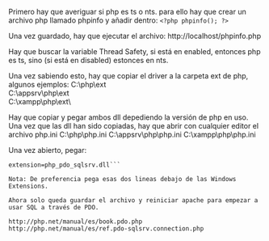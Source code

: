 Primero hay que averiguar si php es ts o nts. para ello hay que crear un archivo php llamado phpinfo y añadir dentro:
```<?php phpinfo(); ?>```

Una vez guardado, hay que ejecutar el archivo:
http://localhost/phpinfo.php

Hay que buscar la variable Thread Safety, si está en enabled, entonces php es ts, sino (si está en disabled) estonces en nts.

Una vez sabiendo esto, hay que copiar el driver a la carpeta ext de php, algunos ejemplos:
C:\php\ext\
C:\appsrv\php\ext\
C:\xampp\php\ext\

Hay que copiar y pegar ambos dll depediendo la versión de php en uso. Una vez que las dll han sido copiadas, hay que abrir con cualquier editor el archivo php.ini
C:\php\php.ini
C:\appsrv\php\php.ini
C:\xampp\php\php.ini

Una vez abierto, pegar:
```extension=php_sqlsrv.dll
extension=php_pdo_sqlsrv.dll```

Nota: De preferencia pega esas dos lineas debajo de las Windows Extensions.

Ahora solo queda guardar el archivo y reiniciar apache para empezar a usar SQL a través de PDO.

http://php.net/manual/es/book.pdo.php
http://php.net/manual/es/ref.pdo-sqlsrv.connection.php

